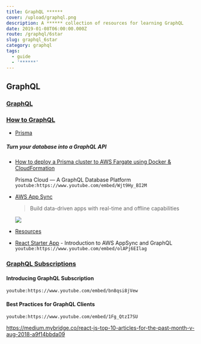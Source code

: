 ```yaml
---
title: GraphQL ******
cover: /upload/graphql.png
description: A ****** collection of resources for learning GraphQL
date: 2019-01-08T06:00:00.000Z
route: /graphql/6star
slug: graphql_6star
category: graphql
tags:
  - guide
  - '******'
---
```


## GraphQL

### [GraphQL](http://graphql.org/)

### [How to GraphQL](https://www.howtographql.com/)

- [Prisma](https://www.prisma.io/)

##### Turn your database into a GraphQL API

- [How to deploy a Prisma cluster to AWS Fargate using Docker & CloudFormation](https://blog.graph.cool/how-to-deploy-a-prisma-cluster-to-aws-fargate-using-docker-cloudformation-293aa8727b89)

  Prisma Cloud — A GraphQL Database Platform
  `youtube:https://www.youtube.com/embed/Wjt9Hy_BI2M`  


- [AWS App Sync](https://aws.amazon.com/appsync/)

  > Build data-driven apps with real-time and offline capabilities

  ![](https://d1.awsstatic.com/products/AWS-mobile/DeepDish/Flow_Diagrams_Reinvent_DeepDish_112617_CM_2.6baa23c6cda3a8510bfaff069f2375d955dd2ca6.png)

- [Resources](https://aws.amazon.com/appsync/resources/)
- [React Starter App](https://github.com/aws-samples/aws-mobile-appsync-events-starter-react) - Introduction to AWS AppSync and GraphQL
  `youtube:https://www.youtube.com/embed/olAPj6EIlag`

### [GraphQL Subscriptions](https://www.apollographql.com/docs/react/advanced/subscriptions.html)

#### Introducing GraphQL Subscription

`youtube:https://www.youtube.com/embed/bn8qsi8jVew`

#### Best Practices for GraphQL Clients

`youtube:https://www.youtube.com/embed/1Fg_QtzI7SU`

https://medium.mybridge.co/react-js-top-10-articles-for-the-past-month-v-aug-2018-a9f14bbda09
